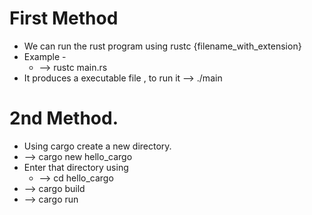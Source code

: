 # First Method
- We can run the rust program using rustc {filename_with_extension}
- Example -
  - --> rustc main.rs
- It produces a executable file , to run it --> ./main

# 2nd Method.
- Using cargo create a new directory.
- --> cargo new hello_cargo
- Enter that directory using 
  -   --> cd hello_cargo
- --> cargo build
- --> cargo run
